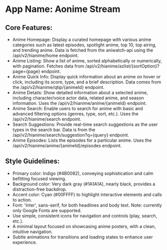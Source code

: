 # **App Name**: Aonime Stream

## Core Features:

- Anime Homepage: Display a curated homepage with various anime categories such as latest episodes, spotlight anime, top 10, top airing, and trending anime. Data is fetched from the aniwatch-api using the /api/v2/hianime/home endpoint.
- Anime Listing: Show a list of anime, sorted alphabetically or numerically, with pagination. Fetches data from /api/v2/hianime/azlist/{sortOption}?page={page} endpoint.
- Anime Quick Info: Display quick information about an anime on hover or click, including its score, type, and a brief description.  Data comes from the /api/v2/hianime/qtip/{animeId} endpoint.
- Anime Details: Show detailed information about a selected anime, including character/voice actor data, related anime, and season information. Uses the /api/v2/hianime/anime/{animeId} endpoint.
- Anime Search: Enable users to search for anime with basic and advanced filtering options (genres, type, sort, etc.). Uses the /api/v2/hianime/search endpoint.
- Search Suggestions: Provide real-time search suggestions as the user types in the search bar. Data is from the /api/v2/hianime/search/suggestion?q={query} endpoint.
- Anime Episodes: Lists the episodes for a particular anime. Uses the /api/v2/hianime/anime/{animeId}/episodes endpoint.

## Style Guidelines:

- Primary color: Indigo (#4B0082), conveying sophistication and calm befitting focused viewing.
- Background color: Very dark gray (#1A1A1A), nearly black, provides a distraction-free backdrop.
- Accent color: Cyan (#00FFFF) to highlight interactive elements and calls to action.
- Font: 'Inter', sans-serif, for both headlines and body text. Note: currently only Google Fonts are supported.
- Use simple, consistent icons for navigation and controls (play, search, etc.).
- A minimal layout focused on showcasing anime posters, with a clean, intuitive navigation.
- Subtle animations for transitions and loading states to enhance user experience.